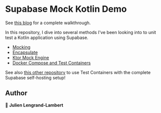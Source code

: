 # Supabase Mock Kotlin Demo

See [this blog](https://lengrand.fr/unit-testing-supabase-in-kotlin/) for a complete walkthrough.

In this repository, I dive into several methods I've been looking into to unit test a Kotlin application using Supabase.

* [Mocking](https://github.com/jlengrand/supabase-mock-demo-kotlin/blob/main/src/test/kotlin/MainKtTestMock.kt)
* [Encapsulate](https://github.com/jlengrand/supabase-mock-demo-kotlin/blob/main/src/test/kotlin/MainKtTestSubclass.kt)
* [Ktor Mock Engine](https://github.com/jlengrand/supabase-mock-demo-kotlin/blob/main/src/test/kotlin/MainKtTestMockEngine.kt)
* [Docker Compose and Test Containers](https://github.com/jlengrand/supabase-mock-demo-kotlin/blob/main/src/test/kotlin/MainKtTestTestContainers.kt)

See also [this other repository](https://github.com/jlengrand?tab=repositories) to use Test Containers with the complete Supabase self-hosting setup!

## Author

👤 **Julien Lengrand-Lambert**